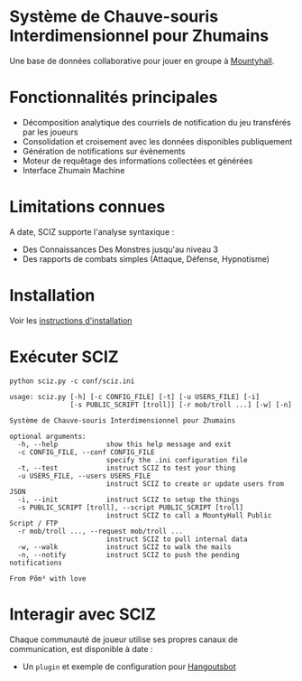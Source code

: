 # Système de Chauve-souris Interdimensionnel pour Zhumains

Une base de données collaborative pour jouer en groupe à [Mountyhall](https://www.mountyhall.com).

# Fonctionnalités principales

* Décomposition analytique des courriels de notification du jeu transférés par les joueurs
* Consolidation et croisement avec les données disponibles publiquement
* Génération de notifications sur évènements
* Moteur de requêtage des informations collectées et générées
* Interface Zhumain Machine
  
# Limitations connues

A date, SCIZ supporte l'analyse syntaxique :
  * Des Connaissances Des Monstres jusqu'au niveau 3
  * Des rapports de combats simples (Attaque, Défense, Hypnotisme)

# Installation
Voir les [instructions d'installation]()

# Exécuter SCIZ
```python sciz.py -c conf/sciz.ini```

```
usage: sciz.py [-h] [-c CONFIG_FILE] [-t] [-u USERS_FILE] [-i]
               [-s PUBLIC_SCRIPT [troll]] [-r mob/troll ...] [-w] [-n]

Système de Chauve-souris Interdimensionnel pour Zhumains

optional arguments:
  -h, --help            show this help message and exit
  -c CONFIG_FILE, --conf CONFIG_FILE
                        specify the .ini configuration file
  -t, --test            instruct SCIZ to test your thing
  -u USERS_FILE, --users USERS_FILE
                        instruct SCIZ to create or update users from JSON
  -i, --init            instruct SCIZ to setup the things
  -s PUBLIC_SCRIPT [troll], --script PUBLIC_SCRIPT [troll]
                        instruct SCIZ to call a MountyHall Public Script / FTP
  -r mob/troll ..., --request mob/troll ...
                        instruct SCIZ to pull internal data
  -w, --walk            instruct SCIZ to walk the mails
  -n, --notify          instruct SCIZ to push the pending notifications

From Põm³ with love
```

# Interagir avec SCIZ

Chaque communauté de joueur utilise ses propres canaux de communication, est disponible à date :
  * Un ```plugin``` et exemple de configuration pour [Hangoutsbot](https://github.com/hangoutsbot/hangoutsbot)

